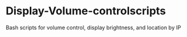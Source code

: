 # Display-Volume-controlscripts
Bash scripts for volume control, display brightness, and location by IP

